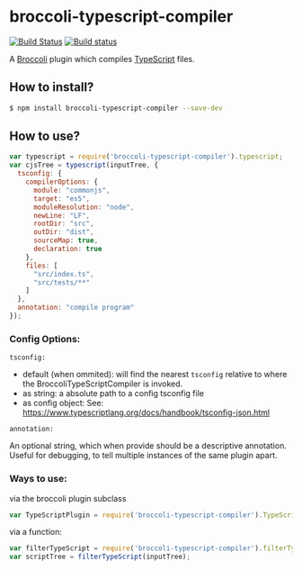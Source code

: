 # broccoli-typescript-compiler

[![Build Status](https://travis-ci.org/tildeio/broccoli-typescript-compiler.svg?branch=master)](https://travis-ci.org/tildeio/broccoli-typescript-compiler)
[![Build status](https://ci.appveyor.com/api/projects/status/xg70wjppvd3l7e50?svg=true)](https://ci.appveyor.com/project/embercli/broccoli-typescript-compiler)

A [Broccoli](https://github.com/broccolijs/broccoli) plugin which
compiles [TypeScript](http://www.typescriptlang.org) files.

## How to install?

```sh
$ npm install broccoli-typescript-compiler --save-dev
```

## How to use?

```js
var typescript = require('broccoli-typescript-compiler').typescript;
var cjsTree = typescript(inputTree, {
  tsconfig: {
    compilerOptions: {
      module: "commonjs",
      target: "es5",
      moduleResolution: "node",
      newLine: "LF",
      rootDir: "src",
      outDir: "dist",
      sourceMap: true,
      declaration: true
    },
    files: [
      "src/index.ts",
      "src/tests/**"
    ]
  },
  annotation: "compile program"
});
```

### Config Options:

`tsconfig:`
* default (when ommited): will find the nearest `tsconfig` relative to where the BroccoliTypeScriptCompiler is invoked.
* as string: a absolute path to a config tsconfig file
* as config object: See: https://www.typescriptlang.org/docs/handbook/tsconfig-json.html

`annotation:`

An optional string, which when provide should be a descriptive annotation. Useful for debugging, to tell multiple instances of the same plugin apart.

### Ways to use:

via the broccoli plugin subclass

```js
var TypeScriptPlugin = require('broccoli-typescript-compiler').TypeScriptPlugin;
```

via a function:

```js
var filterTypeScript = require('broccoli-typescript-compiler').filterTypeScript;
var scriptTree = filterTypeScript(inputTree);
```

